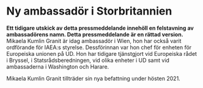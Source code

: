 # Ny ambassadör i Storbritannien

**Ett tidigare utskick av detta pressmeddelande innehöll en felstavning av ambassadörens namn. Detta pressmeddelande är en rättad version.** Mikaela Kumlin Granit är idag ambassadör i Wien, hon har också varit ordförande för IAEA:s styrelse. Dessförinnan var hon chef för enheten för Europeiska unionen på UD. Hon har tidigare tjänstgjort vid Europeiska rådet i Bryssel, i Statsrådsberedningen, vid olika enheter i UD samt vid ambassaderna i Washington och Harare.

Mikaela Kumlin Granit tillträder sin nya befattning under hösten 2021.
